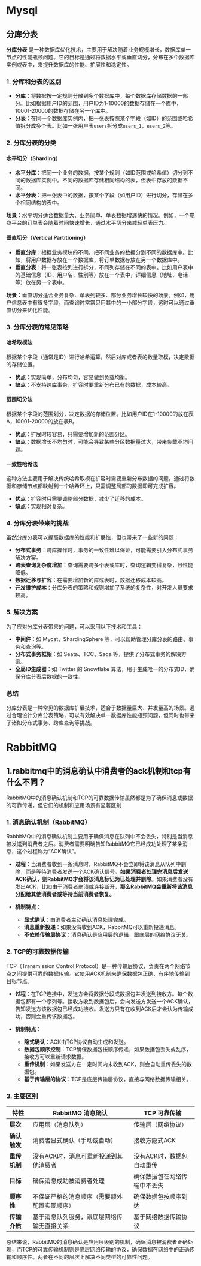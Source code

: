 

# Mysql

## 分库分表

**分库分表** 是一种数据库优化技术，主要用于解决随着业务规模增长，数据库单一节点的性能瓶颈问题。它的目标是通过将数据水平或垂直切分，分布在多个数据库实例或表中，来提升数据库的性能、扩展性和稳定性。

### 1. **分库和分表的区别**
- **分库**：将数据按一定规则分散到多个数据库中，每个数据库存储数据的一部分。比如根据用户ID的范围，用户ID为1-10000的数据存储在一个库中，10001-20000的数据存储在另一个库中。
- **分表**：在同一个数据库实例内，把一张表按照某个字段（如ID）的范围或哈希值拆分成多个表。比如一张用户表`users`拆分成`users_1`，`users_2`等。

### 2. **分库分表的分类**

#### **水平切分（Sharding）**
- **水平分库**：把同一个业务的数据，按某个规则（如ID范围或哈希值）切分到不同的数据库实例中。不同的数据库存储相同结构的表，但表中存放的数据不同。
- **水平分表**：把一张表中的数据，按某个字段（如用户ID）进行切分，存储在多个相同结构的表中。

**场景**：水平切分适合数据量大、业务简单、单表数据增速快的情况。例如，一个电商平台的订单表会随着时间快速增长，通过水平切分来减轻单表压力。

#### **垂直切分（Vertical Partitioning）**
- **垂直分库**：根据业务模块的不同，把不同业务的数据分到不同的数据库中。比如，将用户数据存放在一个数据库，将订单数据存放在另一个数据库中。
- **垂直分表**：将一张表按列进行拆分，不同列存储在不同的表中。比如用户表中的基础信息（ID、用户名、性别等）放在一个表中，详细信息（地址、电话等）放在另一个表中。

**场景**：垂直切分适合业务复杂、单表列较多、部分业务增长较快的场景。例如，用户信息表中有很多字段，而查询时常常只用其中的一小部分字段，这时可以通过垂直切分来优化性能。

### 3. **分库分表的常见策略**

#### **哈希取模法**
根据某个字段（通常是ID）进行哈希运算，然后对库或者表的数量取模，决定数据的存储位置。  
- **优点**：实现简单，分布均匀，容易做到负载均衡。
- **缺点**：不支持跨库事务，扩容时要重新分布已有的数据，成本较高。

#### **范围切分法**
根据某个字段的范围划分，决定数据的存储位置。比如用户ID在1-10000的放在表A，10001-20000的放在表B。
- **优点**：扩展时较容易，只需要增加新的范围分区。
- **缺点**：数据增长不均匀时，可能会导致某些分区数据量过大，带来负载不均问题。

#### **一致性哈希法**
这种方法主要用于解决传统哈希取模在扩容时需要重新分布数据的问题。通过将数据和存储节点都映射到一个哈希环上，只需调整局部的数据即可完成扩容。
- **优点**：扩容时只需要调整部分数据，减少了迁移的成本。
- **缺点**：实现相对复杂。

### 4. **分库分表带来的挑战**
虽然分库分表可以提高数据库的性能和扩展性，但也带来了一些新的问题：
- **分布式事务**：跨库操作时，事务的一致性难以保证，可能需要引入分布式事务解决方案。
- **跨表查询复杂度增加**：查询需要跨多个表或库时，查询逻辑变得复杂，且性能降低。
- **数据迁移与扩容**：在需要增加新的库或表时，数据迁移成本较高。
- **开发维护成本**：分库分表的策略和规则增加了系统的复杂性，对开发人员要求较高。

### 5. **解决方案**
为了应对分库分表带来的问题，可以采用以下技术和工具：
- **中间件**：如 Mycat、ShardingSphere 等，可以帮助管理分库分表的路由、事务和查询等。
- **分布式事务框架**：如 Seata、TCC、Saga 等，提供了分布式事务的解决方案。
- **全局ID生成器**：如 Twitter 的 Snowflake 算法，用于生成唯一的分布式ID，确保分库分表后数据的一致性。

### 总结
分库分表是一种常见的数据库扩展技术，适合于数据量巨大、并发量高的场景。通过合理设计分库分表策略，可以有效解决单一数据库性能瓶颈问题，但同时也带来了诸如分布式事务、跨库查询等挑战。

# RabbitMQ

## 1.rabbitmq中的消息确认中消费者的ack机制和tcp有什么不同？

RabbitMQ中的消息确认机制和TCP的可靠数据传输虽然都是为了确保消息或数据的可靠传递，但它们的机制和应用场景有显著区别：

### 1. **消息确认机制（RabbitMQ）**
RabbitMQ中的消息确认机制主要用于确保消息在队列中不会丢失，特别是当消息被发送到消费者之后。消费者需要明确告知RabbitMQ它已经成功处理了某条消息，这个过程称为“ACK确认”。

- **过程**：当消费者收到一条消息时，RabbitMQ不会立即将该消息从队列中删除，而是等待消费者发送一个ACK确认信号。**如果消费者处理完消息后发送ACK确认，则RabbitMQ才会将该消息标记为已处理并删除**。如果消费者没有发出ACK，比如由于消费者崩溃或连接断开，**那么RabbitMQ会重新将该消息分配给其他消费者或等待当前消费者恢复。**
  
- **机制特点**：
  - **显式确认**：由消费者主动确认消息处理完成。
  - **消息重新投递**：如果没有收到ACK，RabbitMQ可以重新投递消息。
  - **不依赖传输层协议**：消息确认是应用层的逻辑，跟底层的网络协议无关。

### 2. **TCP的可靠数据传输**
TCP（Transmission Control Protocol）是一种传输层协议，负责在两个网络节点之间提供可靠的数据传输。它使用ACK机制来确保数据包正确、有序地传输到目标节点。

- **过程**：在TCP连接中，发送方会将数据分段成数据包并发送到接收方。每个数据包都有一个序列号。接收方收到数据包后，会向发送方发送一个ACK确认，告知发送方该数据包已经成功接收。发送方只有在收到ACK后才会认为传输成功，否则会重传该数据包。

- **机制特点**：
  - **隐式确认**：ACK由TCP协议自动生成和发送。
  - **数据包顺序控制**：TCP确保数据包按顺序传递，如果数据包丢失或乱序，接收方可以重新请求数据。
  - **重传机制**：如果发送方在一定时间内未收到ACK，则会自动重传丢失的数据包。
  - **基于传输层的协议**：TCP是底层传输层协议，直接与网络数据传输相关。

### 3. **主要区别**
| 特性         | RabbitMQ 消息确认                            | TCP 可靠传输                 |
| ------------ | -------------------------------------------- | ---------------------------- |
| **层次**     | 应用层（消息队列）                           | 传输层（网络协议）           |
| **确认触发** | 消费者显式确认（手动或自动）                 | 接收方隐式ACK                |
| **重传机制** | 没有ACK时，消息可重新投递到其他消费者        | 没有ACK时，数据包自动重传    |
| **目标**     | 确保消息成功被消费者处理                     | 确保数据包在网络传输中不丢失 |
| **顺序性**   | 不保证严格的消息顺序（需要额外配置实现顺序） | 确保数据包按顺序到达         |
| **传输介质** | 基于消息队列服务，跟底层网络传输无直接关系   | 基于网络数据传输协议         |

总结来说，RabbitMQ的消息确认是应用层级别的机制，确保消息被消费者正确处理，而TCP的可靠传输机制则是底层网络传输的协议，确保数据在网络中的正确传输和顺序性。两者在不同的层次上解决不同类型的可靠性问题。

